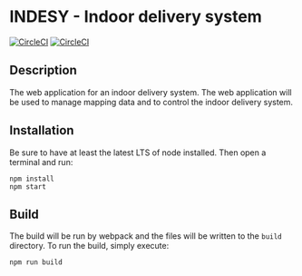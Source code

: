 # INDESY - Indoor delivery system
[![CircleCI](https://img.shields.io/circleci/project/nicklasfrahm/indoor-delivery-system/develop.svg?style=flat-square&label=develop)](https://circleci.com/gh/nicklasfrahm/indoor-delivery-system)
[![CircleCI](https://img.shields.io/circleci/project/nicklasfrahm/indoor-delivery-system/master.svg?style=flat-square&label=master)](https://circleci.com/gh/nicklasfrahm/indoor-delivery-system)

## Description
The web application for an indoor delivery system. The web application will be used to manage mapping data and to control the indoor delivery system.

## Installation
Be sure to have at least the latest LTS of node installed. Then open a terminal and run:
```shell
npm install
npm start
```

## Build
The build will be run by webpack and the files will be written to the `build` directory. To run the build, simply execute:
```shell
npm run build
```
